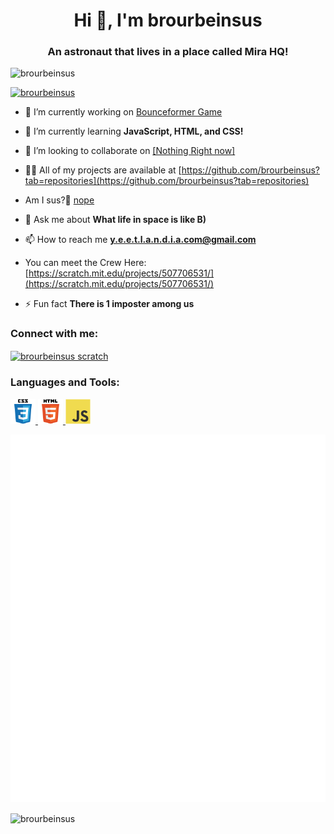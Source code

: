 <h1 align="center">Hi 👋, I'm brourbeinsus</h1>
<h3 align="center">An astronaut that lives in a place called Mira HQ!</h3>

<p align="left"> <img src="https://komarev.com/ghpvc/?username=brourbeinsus&label=Profile%20views&color=0e75b6&style=flat" alt="brourbeinsus" /> </p>

<p align="left"> <a href="https://github.com/ryo-ma/github-profile-trophy"><img src="https://github-profile-trophy.vercel.app/?username=brourbeinsus" alt="brourbeinsus" /></a> </p>

- 🔭 I’m currently working on [Bounceformer Game](https://github.com/brourbeinsus/Bounceformer)

- 🌱 I’m currently learning **JavaScript, HTML, and CSS!**

- 👯 I’m looking to collaborate on [[Nothing Right now]](https://brourbeinsus.github.io/Nothing-here-/)

- 👨‍💻 All of my projects are available at [https://github.com/brourbeinsus?tab=repositories](https://github.com/brourbeinsus?tab=repositories)

- Am I sus?🤔 [nope](nope)

- 💬 Ask me about **What life in space is like B)**

- 📫 How to reach me **y.e.e.t.l.a.n.d.i.a.com@gmail.com**

- You can meet the Crew Here: [https://scratch.mit.edu/projects/507706531/](https://scratch.mit.edu/projects/507706531/)

- ⚡ Fun fact **There is 1 imposter among us**

<h3 align="left">Connect with me:</h3>
<p align="left">
<a href="https://m.youtube.com/channel/UCeUMnQI_EQ03iZ5xUdaV2Xg" target="blank"><img align="center" src="https://raw.githubusercontent.com/rahuldkjain/github-profile-readme-generator/neutral-icons/src/images/icons/Social/youtube.svg" alt="brourbeinsus scratch" height="30" width="40" /></a>
</p>

<h3 align="left">Languages and Tools:</h3>
<p align="left"> <a href="https://www.w3schools.com/css/" target="_blank"> <img src="https://raw.githubusercontent.com/devicons/devicon/master/icons/css3/css3-original-wordmark.svg" alt="css3" width="40" height="40"/> </a> <a href="https://www.w3.org/html/" target="_blank"> <img src="https://raw.githubusercontent.com/devicons/devicon/master/icons/html5/html5-original-wordmark.svg" alt="html5" width="40" height="40"/> </a> <a href="https://developer.mozilla.org/en-US/docs/Web/JavaScript" target="_blank"> <img src="https://raw.githubusercontent.com/devicons/devicon/master/icons/javascript/javascript-original.svg" alt="javascript" width="40" height="40"/> </a> </p>

<p><img align="left" src="https://github.com/brourbeinsus/GitHub-readme-stats/blob/master/generated/languages.svg" alt="brourbeinsus" /></p>

![](https://github.com/brourbeinsus/GitHub-readme-stats/blob/master/generated/overview.svg)

<p><img align="center" src="https://github-readme-streak-stats.herokuapp.com/?user=brourbeinsus&" alt="brourbeinsus" /></p>
